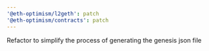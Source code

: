 ```yaml
---
'@eth-optimism/l2geth': patch
'@eth-optimism/contracts': patch
---
```


Refactor to simplify the process of generating the genesis json file
